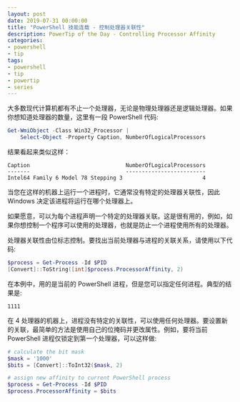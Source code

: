 ```yaml
---
layout: post
date: 2019-07-31 00:00:00
title: "PowerShell 技能连载 - 控制处理器关联性"
description: PowerTip of the Day - Controlling Processor Affinity
categories:
- powershell
- tip
tags:
- powershell
- tip
- powertip
- series
---
```

大多数现代计算机都有不止一个处理器，无论是物理处理器还是逻辑处理器。如果你想知道处理器的数量，这里有一段 PowerShell 代码:

```powershell
Get-WmiObject -Class Win32_Processor |
    Select-Object -Property Caption, NumberOfLogicalProcessors
```

结果看起来类似这样：

    Caption                              NumberOfLogicalProcessors
    -------                              -------------------------
    Intel64 Family 6 Model 78 Stepping 3                         4

当您在这样的机器上运行一个进程时，它通常没有特定的处理器关联性，因此 Windows 决定该进程将运行在哪个处理器上。

如果愿意，可以为每个进程声明一个特定的处理器关联。这是很有用的，例如，如果你想控制一个程序可以使用的处理器，也就是防止一个进程使用所有的处理器。

处理器关联性由位标志控制。要找出当前处理器与进程的关联关系，请使用以下代码:

```powershell
$process = Get-Process -Id $PID
[Convert]::ToString([int]$process.ProcessorAffinity, 2)
```

在本例中，用的是当前的 PowerShell 进程，但是您可以指定任何进程。典型的结果是:

    1111

在 4 处理器的机器上，进程没有特定的关联性，可以使用任何处理器。要设置新的关联，最简单的方法是使用自己的位掩码并更改属性。例如，要将当前 PowerShell 进程仅锁定到第一个处理器，可以这样做:

```powershell
# calculate the bit mask
$mask = '1000'
$bits = [Convert]::ToInt32($mask, 2)

# assign new affinity to current PowerShell process
$process = Get-Process -Id $PID
$process.ProcessorAffinity = $bits
```

<!--本文国际来源：[Controlling Processor Affinity](https://community.idera.com/database-tools/powershell/powertips/b/tips/posts/controlling-processor-affinity)-->

